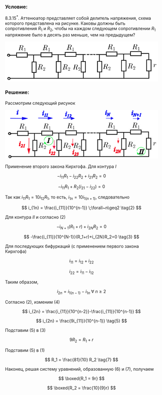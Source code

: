 ###  Условие:

$8.3.15^*.$ Аттенюатор представляет собой делитель напряжения, схема которого представлена на рисунке. Каковы должны быть сопротивления $R_1$ и $R_2$, чтобы на каждом следующем сопротивлении $R_1$ напряжение было в десять раз меньше, чем на предыдущем?

![ К задаче $8.3.15^*$ |920x240, 59%](../../img/8.3.15/statement.png)

###  Решение:

Рассмотрим следующий рисунок

![ Анализ электрической цепи |595x191, 76%](../../img/8.3.15/draw.png)

Применение второго закона Кирхгофа. Для контура $I$

$$
-i_{11}R_1-i_{22}R_2+i_{21}R_2=0
$$

$$
-i_{11}R_1+R_2(i_{21}-i_{22})=0 \tag{1}
$$

Так как $i_{11}R_1 = 10 i_{12}R_1$, то есть, $i_{1n} = 10 i_{1(n+1)}$, следовательно

$$
i_{1n} = \frac{i_{11}}{10^{n-1}} \;\forall~n\geq2 \tag{2}
$$

Для контура $II$ и согласно $(2)$

$$
-i_{N+1}(R_1+r)+i_{2N}R_2=0
$$

$$
-\frac{i_{11}}{10^{N-1}}(R_1+r)+i_{2N}R_2=0 \tag{3}
$$

Для последующих бифуркаций (с применением первого закона Кирхгофа)

$$
i_{11} = i_{12}+i_{22}
$$

$$
i_{22} = i_{11}-i_{12}
$$

Таким образом,

$$
i_{2n} = i_{1(n-1)}-i_{1n} \;\forall~n\geq2 \tag{4}
$$

Согласно $(2)$, изменим $(4)$

$$
i_{2n} = \frac{i_{11}}{10^{n-2}}-\frac{i_{11}}{10^{n-1}}
$$

$$
i_{2n} = \frac{9i_{11}}{10^{n-1}} \tag{5}
$$

Подставим $(5)$ в $(3)$

$$
9R_2 = R_1+r \tag{6}
$$

Подставим $(5)$ в $(1)$

$$
R_1 = \frac{81}{10} R_2 \tag{7}
$$

Наконец, решая систему уравнений, образованную $(6)$ и $(7)$, получаем

$$
\boxed{R_1 = 9r}
$$

$$
\boxed{R_2 = \frac{10}{9}r}
$$